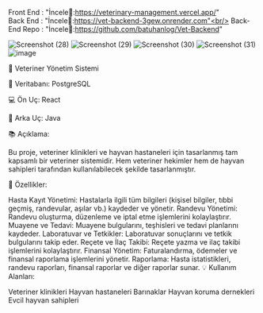 Front End : "İncele🔎:https://veterinary-management.vercel.app/" <br/>
Back End : "İncele🔎:https://vet-backend-3gew.onrender.com"<br/>
Back-End Repo : "İncele🔎:https://github.com/batuhanlog/Vet-Backend"

![Screenshot (28)](https://github.com/batuhanlog/Veterinary_Management/assets/82649079/3b1310d8-0344-4072-9729-d47260db8af5)
![Screenshot (29)](https://github.com/batuhanlog/Veterinary_Management/assets/82649079/335ca6c7-0112-42b3-9ff4-ba4a9ae3b39d)
![Screenshot (30)](https://github.com/batuhanlog/Veterinary_Management/assets/82649079/beae5ffe-8e21-4705-be6f-bda4a1a43f69)
![Screenshot (31)](https://github.com/batuhanlog/Veterinary_Management/assets/82649079/317b45c9-bdc7-4722-a248-32468146902b)
![image](https://github.com/batuhanlog/Veterinary_Management/assets/82649079/430516b8-7aac-4354-94ed-cb96993682fa)



🚀 Veteriner Yönetim Sistemi

💾 Veritabanı: PostgreSQL

💻 Ön Uç: React

💪 Arka Uç: Java

📚 Açıklama:

Bu proje, veteriner klinikleri ve hayvan hastaneleri için tasarlanmış tam kapsamlı bir veteriner sistemidir. Hem veteriner hekimler hem de hayvan sahipleri tarafından kullanılabilecek şekilde tasarlanmıştır.

🐾 Özellikler:

Hasta Kayıt Yönetimi: Hastalarla ilgili tüm bilgileri (kişisel bilgiler, tıbbi geçmiş, randevular, aşılar vb.) kaydeder ve yönetir.
Randevu Yönetimi: Randevu oluşturma, düzenleme ve iptal etme işlemlerini kolaylaştırır.
Muayene ve Tedavi: Muayene bulgularını, teşhisleri ve tedavi planlarını kaydeder.
Laboratuvar ve Tetkikler: Laboratuvar sonuçlarını ve tetkik bulgularını takip eder.
Reçete ve İlaç Takibi: Reçete yazma ve ilaç takibi işlemlerini kolaylaştırır.
Finansal Yönetim: Faturalandırma, ödemeler ve finansal raporlama işlemlerini yönetir.
Raporlama: Hasta istatistikleri, randevu raporları, finansal raporlar ve diğer raporlar sunar.
💡 Kullanım Alanları:

Veteriner klinikleri
Hayvan hastaneleri
Barınaklar
Hayvan koruma dernekleri
Evcil hayvan sahipleri
